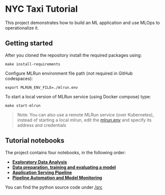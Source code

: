 # NYC Taxi Tutorial

This project demonstrates how to build an ML application and use MLOps to operationalize it.

## Getting started

After you cloned the repository install the required packages using:
 
    make install-requirements

Configure MLRun environment file path (not required in GitHub codespaces):

    export MLRUN_ENV_FILE=./mlrun.env

To start a local version of MLRun service (using Docker compose) type:

    make start-mlrun
    
> Note: You can also use a remote MLRun service (over Kubernetes), instead of starting a local mlrun, 
> edit the [mlrun.env](./mlrun.env) and specify its address and credentials  

## Tutorial notebooks 

The project contains four notebooks, in the following order:

- [**Exploratory Data Analysis**](./00-exploratory-data-analysis.ipynb)
- [**Data preparation, training and evaluating a model**](./01-dataprep-train-test.ipynb)
- [**Application Serving Pipeline**](./02-serving-pipeline.ipynb)
- [**Pipeline Automation and Model Monitoring**](./03-automation-monitoring.ipynb)

You can find the python source code under [/src](./src)
